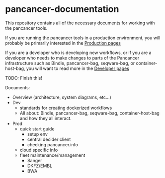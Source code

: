 pancancer-documentation
=======================

This repository contains all of the necessary documents for working with the pancancer tools.

If you are running the pancancer tools in a production environment, you will probably be primarily interested in the [Production pages](production/prodution.md#production)

If you are a developer who is developing new workflows, or if you are a developer who needs to make changes to parts of the Pancancer infrastructure such as Bindle, pancancer-bag, seqware-bag, or container-host-bag, you will want to read more in the [Developer pages](development/development.md)

TODO: Finish this!

Documents:
  - Overview (architecture, system diagrams, etc...)
  - Dev
    - standards for creating dockerized workflows
    - All about: Bindle, pancancer-bag, seqware-bag, container-host-bag and how they all interact.
  - Prod
    - quick start guide
      - setup env
      - central decider client
      - checking pancancer.info
    - cloud specific info
    - fleet maintenance/management
      - Sanger
      - DKFZ/EMBL
      - BWA

